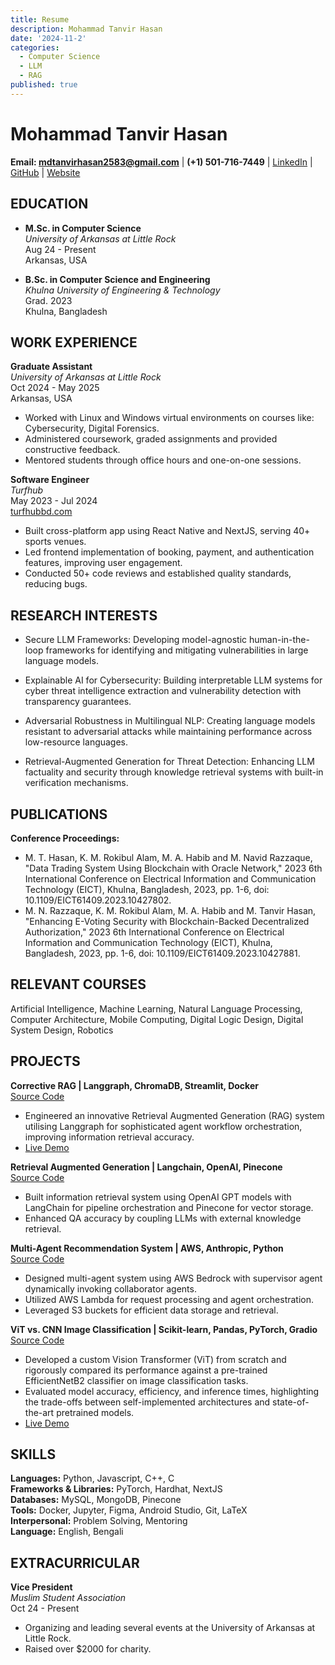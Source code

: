 ```yaml
---
title: Resume
description: Mohammad Tanvir Hasan
date: '2024-11-2'
categories:
  - Computer Science
  - LLM
  - RAG
published: true
---
```



# Mohammad Tanvir Hasan

**Email: mdtanvirhasan2583@gmail.com** | **(+1) 501-716-7449** | [LinkedIn](https://www.linkedin.com/in/mdthasan/) | [GitHub](https://github.com/tanvircr7) | [Website](https://tanvircr7.vercel.app/)

## EDUCATION

- **M.Sc. in Computer Science**  
*University of Arkansas at Little Rock*  
Aug 24 - Present  
Arkansas, USA  


- **B.Sc. in Computer Science and Engineering**  
*Khulna University of Engineering & Technology*  
Grad. 2023  
Khulna, Bangladesh  


## WORK EXPERIENCE

**Graduate Assistant**  
*University of Arkansas at Little Rock*  
Oct 2024 - May 2025  
Arkansas, USA
- Worked with Linux and Windows virtual environments on courses like: Cybersecurity, Digital Forensics.
- Administered coursework, graded assignments and provided constructive feedback.
- Mentored students through office hours and one-on-one sessions.

**Software Engineer**  
*Turfhub*  
May 2023 - Jul 2024  
[turfhubbd.com](https://turfhubbd.com)
- Built cross-platform app using React Native and NextJS, serving 40+ sports venues.
- Led frontend implementation of booking, payment, and authentication features, improving user engagement.
- Conducted 50+ code reviews and established quality standards, reducing bugs.

## RESEARCH INTERESTS

- Secure LLM Frameworks: Developing model-agnostic human-in-the-loop frameworks for identifying and mitigating vulnerabilities in large language models.

- Explainable AI for Cybersecurity: Building interpretable LLM systems for cyber threat intelligence extraction and vulnerability detection with transparency guarantees.

- Adversarial Robustness in Multilingual NLP: Creating language models resistant to adversarial attacks while maintaining performance across low-resource languages.

- Retrieval-Augmented Generation for Threat Detection: Enhancing LLM factuality and security through knowledge retrieval systems with built-in verification mechanisms.

## PUBLICATIONS

**Conference Proceedings:**
- M. T. Hasan, K. M. Rokibul Alam, M. A. Habib and M. Navid Razzaque, "Data Trading System Using Blockchain with Oracle Network," 2023 6th International Conference on Electrical Information and Communication Technology (EICT), Khulna, Bangladesh, 2023, pp. 1-6, doi: 10.1109/EICT61409.2023.10427802.
- M. N. Razzaque, K. M. Rokibul Alam, M. A. Habib and M. Tanvir Hasan, "Enhancing E-Voting Security with Blockchain-Backed Decentralized Authorization," 2023 6th International Conference on Electrical Information and Communication Technology (EICT), Khulna, Bangladesh, 2023, pp. 1-6, doi: 10.1109/EICT61409.2023.10427881.

## RELEVANT COURSES

Artificial Intelligence, Machine Learning, Natural Language Processing, Computer Architecture, Mobile Computing, Digital Logic Design, Digital System Design, Robotics

## PROJECTS

**Corrective RAG | Langgraph, ChromaDB, Streamlit, Docker**  
[Source Code](https://github.com/)
- Engineered an innovative Retrieval Augmented Generation (RAG) system utilising Langgraph for sophisticated agent workflow orchestration, improving information retrieval accuracy.
- [Live Demo](https://tanvir-corrective-rag.streamlit.app/)

**Retrieval Augmented Generation | Langchain, OpenAI, Pinecone**  
[Source Code](https://github.com/)
- Built information retrieval system using OpenAI GPT models with LangChain for pipeline orchestration and Pinecone for vector storage.
- Enhanced QA accuracy by coupling LLMs with external knowledge retrieval.

**Multi-Agent Recommendation System | AWS, Anthropic, Python**  
[Source Code](https://github.com/)
- Designed multi-agent system using AWS Bedrock with supervisor agent dynamically invoking collaborator agents.
- Utilized AWS Lambda for request processing and agent orchestration.
- Leveraged S3 buckets for efficient data storage and retrieval.

**ViT vs. CNN Image Classification | Scikit-learn, Pandas, PyTorch, Gradio**  
[Source Code](https://github.com/)
- Developed a custom Vision Transformer (ViT) from scratch and rigorously compared its performance against a pre-trained EfficientNetB2 classifier on image classification tasks.
- Evaluated model accuracy, efficiency, and inference times, highlighting the trade-offs between self-implemented architectures and state-of-the-art pretrained models.
- [Live Demo](https://demo-link.com/)

## SKILLS

**Languages:** Python, Javascript, C++, C  
**Frameworks & Libraries:** PyTorch, Hardhat, NextJS  
**Databases:** MySQL, MongoDB, Pinecone  
**Tools:** Docker, Jupyter, Figma, Android Studio, Git, LaTeX  
**Interpersonal:** Problem Solving, Mentoring  
**Language:** English, Bengali

## EXTRACURRICULAR

**Vice President**  
*Muslim Student Association*  
Oct 24 - Present
- Organizing and leading several events at the University of Arkansas at Little Rock.
- Raised over $2000 for charity.